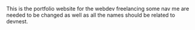 This is the portfolio website for the webdev freelancing some nav me are needed to be changed as well as all the names should be related to devnest.
